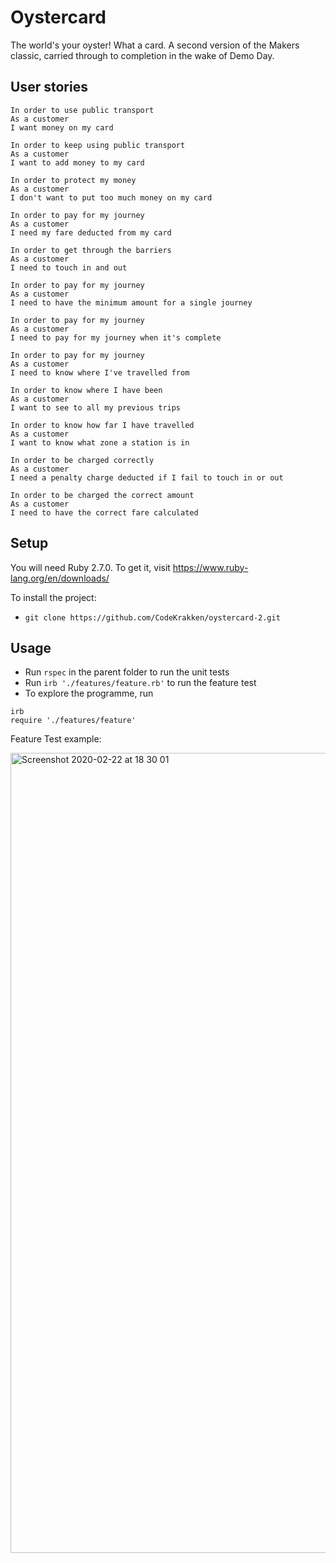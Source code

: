# Oystercard

The world's your oyster! What a card. A second version of the Makers classic, carried through to completion in the wake of Demo Day.

## User stories

```
In order to use public transport
As a customer
I want money on my card

In order to keep using public transport
As a customer
I want to add money to my card

In order to protect my money
As a customer
I don't want to put too much money on my card

In order to pay for my journey
As a customer
I need my fare deducted from my card

In order to get through the barriers
As a customer
I need to touch in and out

In order to pay for my journey
As a customer
I need to have the minimum amount for a single journey

In order to pay for my journey
As a customer
I need to pay for my journey when it's complete

In order to pay for my journey
As a customer
I need to know where I've travelled from

In order to know where I have been
As a customer
I want to see to all my previous trips

In order to know how far I have travelled
As a customer
I want to know what zone a station is in

In order to be charged correctly
As a customer
I need a penalty charge deducted if I fail to touch in or out

In order to be charged the correct amount
As a customer
I need to have the correct fare calculated
```

## Setup

You will need Ruby 2.7.0. To get it, visit https://www.ruby-lang.org/en/downloads/

To install the project:

* `git clone https://github.com/CodeKrakken/oystercard-2.git`

## Usage

* Run `rspec` in the parent folder to run the unit tests
* Run `irb './features/feature.rb'` to run the feature test
* To explore the programme, run
```
irb
require './features/feature'
```

Feature Test example:

<img width="1280" alt="Screenshot 2020-02-22 at 18 30 01" src="https://user-images.githubusercontent.com/52076323/75097554-ef3cf080-55a3-11ea-826b-03ce8b428d8e.png">